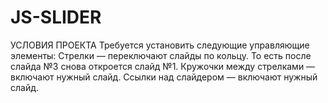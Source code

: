 # JS-SLIDER

УСЛОВИЯ ПРОЕКТА
Требуется установить следующие управляющие элементы:
Стрелки — переключают слайды по кольцу. То есть после слайда №3 снова откроется слайд №1.
Кружочки между стрелками — включают нужный слайд.
Ссылки над слайдером — включают нужный слайд.
